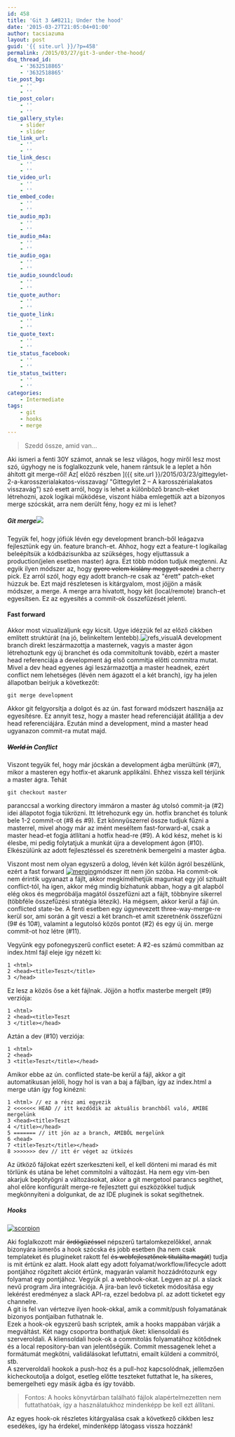 ```yaml
---
id: 458
title: 'Git 3 &#8211; Under the hood'
date: '2015-03-27T21:05:04+01:00'
author: tacsiazuma
layout: post
guid: '{{ site.url }}/?p=458'
permalink: /2015/03/27/git-3-under-the-hood/
dsq_thread_id:
    - '3632518865'
    - '3632518865'
tie_post_bg:
    - ''
    - ''
tie_post_color:
    - ''
    - ''
tie_gallery_style:
    - slider
    - slider
tie_link_url:
    - ''
    - ''
tie_link_desc:
    - ''
    - ''
tie_video_url:
    - ''
    - ''
tie_embed_code:
    - ''
    - ''
tie_audio_mp3:
    - ''
    - ''
tie_audio_m4a:
    - ''
    - ''
tie_audio_oga:
    - ''
    - ''
tie_audio_soundcloud:
    - ''
    - ''
tie_quote_author:
    - ''
    - ''
tie_quote_link:
    - ''
    - ''
tie_quote_text:
    - ''
    - ''
tie_status_facebook:
    - ''
    - ''
tie_status_twitter:
    - ''
    - ''
categories:
    - Intermediate
tags:
    - git
    - hooks
    - merge
---
```


> Szedd össze, amid van...

Aki ismeri a fenti 30Y számot, annak se lesz világos, hogy miről lesz most szó, úgyhogy ne is foglalkozzunk vele, hanem rántsuk le a leplet a hőn áhított git merge-ről! Az[ előző részben ]({{ site.url }}/2015/03/23/gittegylet-2-a-karosszerialakatos-visszavag/ "Gittegylet 2 – A karosszérialakatos visszavág") szó esett arról, hogy is lehet a különböző branch-eket létrehozni, azok logikai működése, viszont hiába emlegettük azt a bizonyos merge szócskát, arra nem derült fény, hogy ez mi is lehet?

##### Git merge![](assets/uploads/2015/03/trabant.jpg)

Tegyük fel, hogy jófiúk lévén egy development branch-ből leágazva fejlesztünk egy ún. feature branch-et. Ahhoz, hogy ezt a feature-t logikailag beleépítsük a kódbázisunkba az szükséges, hogy eljuttassuk a production(jelen esetben master) ágra. Ezt több módon tudjuk megtenni. Az egyik ilyen módszer az, hogy <del>gyere velem kislány meggyet szedni</del> a cherry pick. Ez arról szól, hogy egy adott branch-re csak az "érett" patch-eket húzzuk be. Ezt majd részletesen is kitárgyalom, most jöjjön a másik módszer, a merge. A merge arra hivatott, hogy két (local/remote) branch-et egyesítsen. Ez az egyesítés a commit-ok összefűzését jelenti.

#### Fast forward

Akkor most vizualizáljunk egy kicsit. Ugye idézzük fel az előző cikkben említett struktúrát (na jó, belinkeltem lentebb).![refs_visual](assets/uploads/2015/03/refs_visual.jpg)A development branch direkt leszármazottja a masternek, vagyis a master ágon létrehoztunk egy új branchet és oda commitoltunk tovább, ezért a master head referenciája a development ág első commitja előtti commitra mutat. Mivel a dev head egyenes ági leszármazottja a master headnek, ezért conflict nem lehetséges (lévén nem ágazott el a két branch), így ha jelen állapotban beírjuk a következőt:

```
git merge development
```

Akkor git felgyorsítja a dolgot és az ún. fast forward módszert használja az egyesítésre. Ez annyit tesz, hogy a master head referenciáját átállítja a dev head referenciájára. Ezután mind a development, mind a master head ugyanazon commit-ra mutat majd.

##### <del>World in</del> Conflict

Viszont tegyük fel, hogy már jócskán a development ágba merültünk (#7), mikor a masteren egy hotfix-et akarunk applikálni. Ehhez vissza kell térjünk a master ágra. Tehát

```
git checkout master
```

paranccsal a working directory immáron a master ág utolsó commit-ja (#2) idei állapotot fogja tükrözni. Itt létrehozunk egy ún. hotfix branchet és tolunk bele 1-2 commit-ot (#8 és #9). Ezt könnyűszerrel össze tudjuk fűzni a masterrel, mivel ahogy már az imént meséltem fast-forward-al, csak a master head-et fogja átllítani a hotfix head-re (#9). A kód kész, mehet is ki élesbe, mi pedig folytatjuk a munkát újra a development ágon (#10). Elkészülünk az adott fejlesztéssel és szeretnénk bemergelni a master ágba.

Viszont most nem olyan egyszerű a dolog, lévén két külön ágról beszélünk, ezért a fast forward [![merging](assets/uploads/2015/03/merging1.jpg)](assets/uploads/2015/03/merging1.jpg)módszer itt nem jön szóba. Ha commit-ok nem érintik ugyanazt a fájlt, akkor megkímélhetjük magunkat egy jól szituált conflict-tól, ha igen, akkor még mindig bízhatunk abban, hogy a git alapból elég okos és megpróbálja magától összefűzni azt a fájlt, többnyire sikerrel (többféle összefűzési stratégia létezik). Ha mégsem, akkor kerül a fájl ún. conflicted state-be. A fenti esetben egy úgynevezett three-way-merge-re kerül sor, ami során a git veszi a két branch-et amit szeretnénk összefűzni (9# és 10#), valamint a legutolsó közös pontot (#2) és egy új ún. merge commit-ot hoz létre (#11).

Vegyünk egy pofonegyszerű conflict esetet: A #2-es számú commitban az index.html fájl eleje így nézett ki:

```
1 <html>
2 <head><title>Teszt</title>
3 </head>
```

Ez lesz a közös őse a két fájlnak. Jöjjön a hotfix masterbe mergelt (#9) verziója:

```
1 <html>
2 <head><title>Teszt
3 </title></head>
```

Aztán a dev (#10) verziója:

```
1 <html>
2 <head>
3 <title>Teszt</title></head>
```

Amikor ebbe az ún. conflicted state-be kerül a fájl, akkor a git automatikusan jelöli, hogy hol is van a baj a fájlban, így az index.html a merge után így fog kinézni:

```
1 <html> // ez a rész ami egyezik
2 <<<<<<< HEAD // itt kezdődik az aktuális branchből való, AMIBE mergelünk
3 <head><title>Teszt
4 </title></head>
5 ======= // itt jön az a branch, AMIBŐL mergelünk
6 <head>
7 <title>Teszt</title></head>
8 >>>>>>> dev // itt ér véget az ütközés
```

Az ütköző fájlokat ezért szerkeszteni kell, el kell dönteni mi marad és mit törlünk és utána be lehet commitolni a változást. Ha nem egy vim-ben akarjuk bepötyögni a változásokat, akkor a git mergetool parancs segíthet, ahol előre konfigurált merge-re fejlesztett gui eszközökkel tudjuk megkönnyíteni a dolgunkat, de az IDE pluginek is sokat segíthetnek.

##### Hooks

[![scorpion](assets/uploads/2015/03/scorpion.jpg)](assets/uploads/2015/03/scorpion.jpg)

Aki foglalkozott már <span style="text-decoration: line-through;">ördögűzéssel</span> népszerű tartalomkezelőkkel, annak bizonyára ismerős a hook szócska és jobb esetben (ha nem csak templateket és plugineket rakott fel <span style="text-decoration: line-through;">és webfejlesztőnek titulálta magát</span>) tudja is mit értünk ez alatt. Hook alatt egy adott folyamat/workflow/lifecycle adott pontjához rögzített akciót értünk, magyarán valamit hozzádrótozunk egy folyamat egy pontjához. Vegyük pl. a webhook-okat. Legyen az pl. a slack nevű program Jira integrációja. A jira-ban levő ticketek módosítása egy lekérést eredményez a slack API-ra, ezzel bedobva pl. az adott ticketet egy channelre.  
A git is fel van vértezve ilyen hook-okkal, amik a commit/push folyamatának bizonyos pontjaiban futhatnak le.  
Ezek a hook-ok egyszerű bash scriptek, amik a hooks mappában várják a megváltást. Két nagy csoportra bonthatjuk őket: kliensoldali és szerveroldali. A kliensoldali hook-ok a commitolás folyamatához kötődnek és a local repository-ban van jelentőségük. Commit messagenek lehet a formátumát megkötni, validálásokat lefuttatni, emailt küldeni a commitról, stb.  
A szerveroldali hookok a push-hoz és a pull-hoz kapcsolódnak, jellemzően kicheckoutolja a dolgot, esetleg előtte teszteket futtathat le, ha sikeres, bemergelheti egy másik ágba és így tovább.

> Fontos: A hooks könyvtárban található fájlok alapértelmezetten nem futtathatóak, így a használatukhoz mindenképp be kell ezt állítani.

Az egyes hook-ok részletes kitárgyalása csak a következő cikkben lesz esedékes, így ha érdekel, mindenképp látogass vissza hozzánk!